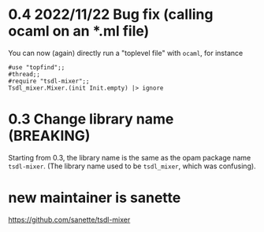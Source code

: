 # 0.4 2022/11/22 Bug fix (calling ocaml on an *.ml file)

You can now (again) directly run a "toplevel file" with `ocaml`, for
instance

```
#use "topfind";;
#thread;;
#require "tsdl-mixer";;
Tsdl_mixer.Mixer.(init Init.empty) |> ignore
```

# 0.3 Change library name (BREAKING)

Starting from 0.3, the library name is the same as the opam package
name `tsdl-mixer`. (The library name used to be `tsdl_mixer`, which was
confusing).

# new maintainer is sanette
https://github.com/sanette/tsdl-mixer
